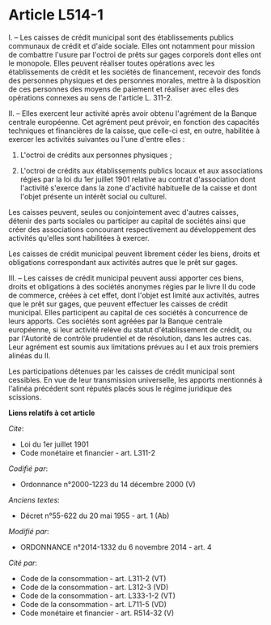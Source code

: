 # Article L514-1

I. – Les caisses de crédit municipal sont des établissements publics communaux de crédit et d'aide sociale. Elles ont
notamment pour mission de combattre l'usure par l'octroi de prêts sur gages corporels dont elles ont le monopole. Elles
peuvent réaliser toutes opérations avec les établissements de crédit et les sociétés de financement, recevoir des fonds des
personnes physiques et des personnes morales, mettre à la disposition de ces personnes des moyens de paiement et réaliser
avec elles des opérations connexes au sens de l'article L. 311-2. 

II. – Elles exercent leur activité après avoir obtenu l'agrément de la Banque centrale européenne. Cet agrément peut prévoir,
en fonction des capacités techniques et financières de la caisse, que celle-ci est, en outre, habilitée à exercer les
activités suivantes ou l'une d'entre elles :

1. L'octroi de crédits aux personnes physiques ;

2. L'octroi de crédits aux établissements publics locaux et aux associations régies par la loi du 1er juillet 1901 relative
au contrat d'association dont l'activité s'exerce dans la zone d'activité habituelle de la caisse et dont l'objet présente un
intérêt social ou culturel.

Les caisses peuvent, seules ou conjointement avec d'autres caisses, détenir des parts sociales ou participer au capital de
sociétés ainsi que créer des associations concourant respectivement au développement des activités qu'elles sont habilitées à
exercer.

Les caisses de crédit municipal peuvent librement céder les biens, droits et obligations correspondant aux activités autres
que le prêt sur gages.

III. – Les caisses de crédit municipal peuvent aussi apporter ces biens, droits et obligations à des sociétés anonymes régies
par le livre II du code de commerce, créées à cet effet, dont l'objet est limité aux activités, autres que le prêt sur gages,
que peuvent effectuer les caisses de crédit municipal. Elles participent au capital de ces sociétés à concurrence de leurs
apports. Ces sociétés sont agréées par la Banque centrale européenne, si leur activité relève du statut d'établissement de
crédit, ou par l'Autorité de contrôle prudentiel et de résolution, dans les autres cas. Leur agrément est soumis aux
limitations prévues au I et aux trois premiers alinéas du II.

Les participations détenues par les caisses de crédit municipal sont cessibles. En vue de leur transmission universelle, les
apports mentionnés à l'alinéa précédent sont réputés placés sous le régime juridique des scissions.

**Liens relatifs à cet article**

_Cite_:

  - Loi du 1er juillet 1901
  - Code monétaire et financier - art. L311-2

_Codifié par_:

  - Ordonnance n°2000-1223 du 14 décembre 2000 (V)

_Anciens textes_:

  - Décret n°55-622 du 20 mai 1955 - art. 1 (Ab)

_Modifié par_:

  - ORDONNANCE n°2014-1332 du 6 novembre 2014 - art. 4

_Cité par_:

  - Code de la consommation - art. L311-2 (VT)
  - Code de la consommation - art. L312-3 (VD)
  - Code de la consommation - art. L333-1-2 (VT)
  - Code de la consommation - art. L711-5 (VD)
  - Code monétaire et financier - art. R514-32 (V)
